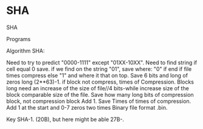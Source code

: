 # SHA
SHA

Programs

Algorithm SHA:

Need to try to predict "0000-1111" except "01XX-10XX". Need to find string if cell equal 0 save. if we find on the string "01", save where: "0" if end if file times compress else "1" and where it that on top. Save 6 bits and long of zeros long (2**63)-1. if block not compress, times of Compression. Blocks long need an increase of the size of file//4 bits-while increase size of the block comparable size of the file. Save how many long bits of compression block, not compression block Add 1. Save Times of times of compression. Add 1 at the start and 0-7 zeros two times Binary file format .bin.

Key SHA-1. (20B), but here might be able 27B-.

